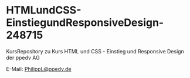 # HTMLundCSS-EinstiegundResponsiveDesign-248715
KursRepository zu Kurs HTML und CSS - Einstieg und Responsive Design der ppedv AG

E-Mail: PhilippL@ppedv.de
